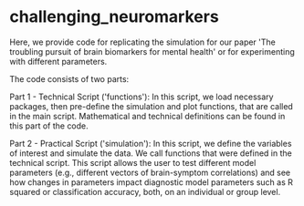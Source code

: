 # challenging_neuromarkers
Here, we provide code for replicating the simulation for our paper 'The troubling pursuit of brain biomarkers for mental health' or for experimenting with different parameters.

The code consists of two parts:

Part 1 - Technical Script ('functions'): In this script, we load necessary packages, then pre-define the simulation and plot functions, that are called in the main script. Mathematical and technical definitions can be found in this part of the code.

Part 2 - Practical Script ('simulation'): In this script, we define the variables of interest and simulate the data. We call functions that were defined in the technical script. This script allows the user to test different model parameters (e.g., different vectors of brain-symptom correlations) and see how changes in parameters impact diagnostic model parameters such as R squared or classification accuracy, both, on an individual or group level. 
